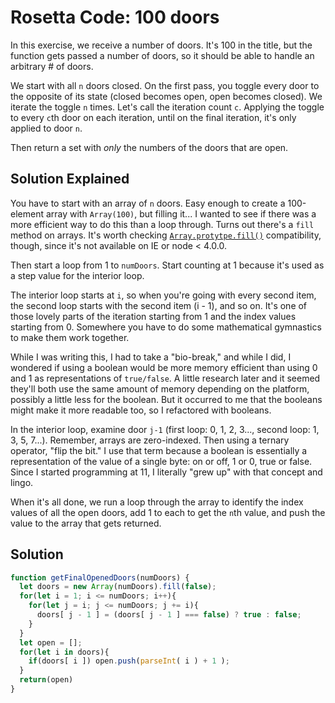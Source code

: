 # Rosetta Code: 100 doors
In this exercise, we receive a number of doors. It's 100 in the title, but the function gets passed a number of doors, so it should be able to handle an arbitrary # of doors.

We start with all `n` doors closed. On the first pass, you toggle every door to the opposite of its state (closed becomes open, open becomes closed). We iterate the toggle `n` times. Let's call the iteration count `c`. Applying the toggle to every `c`th door on each iteration, until on the final iteration, it's only applied to door `n`.  

Then return a set with *only* the numbers of the doors that are open.

## Solution Explained

You have to start with an array of `n` doors. Easy enough to create a 100-element array with `Array(100)`, but filling it... I wanted to see if there was a more efficient way to do this than a loop through. Turns out there's a `fill` method on arrays. It's worth checking [`Array.protytpe.fill()`](https://developer.mozilla.org/en-US/docs/Web/JavaScript/Reference/Global_Objects/Array/fill#browser_compatibility) compatibility, though, since it's not available on IE or node < 4.0.0.

Then start a loop from 1 to `numDoors`. Start counting at 1 because it's used as a step value for the interior loop.

The interior loop starts at `i`, so when you're going with every second item, the second loop starts with the second item (i - 1), and so on. It's one of those lovely parts of the iteration starting from 1 and the index values starting from 0. Somewhere you have to do some mathematical gymnastics to make them work together.

While I was writing this, I had to take a "bio-break," and while I did, I wondered if using a boolean would be more memory efficient than using 0 and 1 as representations of `true/false`. A little research later and it seemed they'll both use the same amount of memory depending on the platform, possibly a little less for the boolean. But it occurred to me that the booleans might make it more readable too, so I refactored with booleans.

In the interior loop, examine door `j-1` (first loop: 0, 1, 2, 3..., second loop: 1, 3, 5, 7...). Remember, arrays are zero-indexed. Then using a ternary operator, "flip the bit." I use that term because a boolean is essentially a representation of the value of a single byte: on or off, 1 or 0, true or false. Since I started programming at 11, I literally "grew up" with that concept and lingo.

When it's all done, we run a loop through the array to identify the index values of all the open doors, add 1 to each to get the `n`th value, and push the value to the array that gets returned.

## Solution

```javascript
function getFinalOpenedDoors(numDoors) {
  let doors = new Array(numDoors).fill(false);
  for(let i = 1; i <= numDoors; i++){
    for(let j = i; j <= numDoors; j += i){
      doors[ j - 1 ] = (doors[ j - 1 ] === false) ? true : false;
    }
  }
  let open = [];
  for(let i in doors){
    if(doors[ i ]) open.push(parseInt( i ) + 1 );
  }
  return(open)
}
```